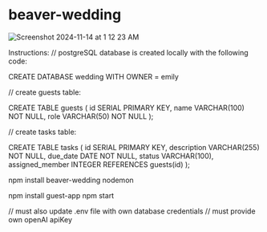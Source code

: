 # beaver-wedding
![Screenshot 2024-11-14 at 1 12 23 AM](https://github.com/user-attachments/assets/16f621fc-5059-40ad-93ff-b7f6937b62b3)


Instructions:
// postgreSQL database is created locally with the following code:

CREATE DATABASE wedding
WITH OWNER = emily


// create guests table:

CREATE TABLE guests (
    id SERIAL PRIMARY KEY,
    name VARCHAR(100) NOT NULL,
    role VARCHAR(50) NOT NULL
);


// create tasks table:

CREATE TABLE tasks (
    id SERIAL PRIMARY KEY,
    description VARCHAR(255) NOT NULL,
    due_date DATE NOT NULL,
    status VARCHAR(100),
    assigned_member INTEGER REFERENCES guests(id)
);



npm install beaver-wedding
nodemon


npm install guest-app
npm start


// must also update .env file with own database credentials 
// must provide own openAI apiKey 
